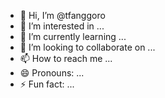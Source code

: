 - 👋 Hi, I’m @tfanggoro
- 👀 I’m interested in ...
- 🌱 I’m currently learning ...
- 💞️ I’m looking to collaborate on ...
- 📫 How to reach me ...
- 😄 Pronouns: ...
- ⚡ Fun fact: ...

<!---
tfanggoro/tfanggoro is a ✨ special ✨ repository because its `README.md` (this file) appears on your GitHub profile.
You can click the Preview link to take a look at your changes.
--->

